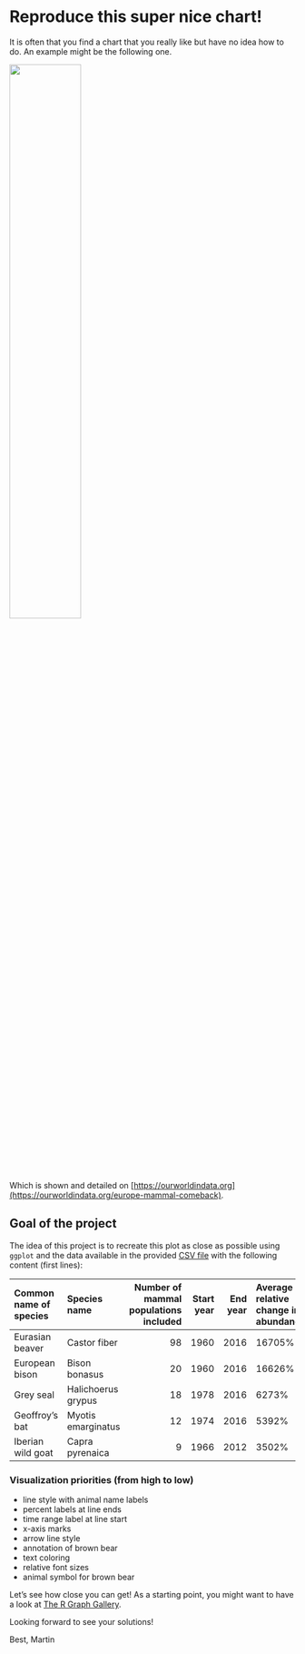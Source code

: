 # Reproduce this super nice chart!

It is often that you find a chart that you really like but have no idea
how to do. An example might be the following one.

<img src="Wildlife-comeback-in-Europe-1.png" style="width:50.0%" />

Which is shown and detailed on
[https://ourworldindata.org](https://ourworldindata.org/europe-mammal-comeback).

## Goal of the project

The idea of this project is to recreate this plot as close as possible
using `ggplot` and the data available in the provided [CSV
file](https://ourworldindata.org/uploads/2022/09/Mammal-comeback-in-Europe-data-OWID-download.csv)
with the following content (first lines):

<table>
<colgroup>
<col style="width: 16%" />
<col style="width: 13%" />
<col style="width: 27%" />
<col style="width: 8%" />
<col style="width: 6%" />
<col style="width: 27%" />
</colgroup>
<thead>
<tr class="header">
<th style="text-align: left;">Common name of species</th>
<th style="text-align: left;">Species name</th>
<th style="text-align: right;">Number of mammal populations
included</th>
<th style="text-align: right;">Start year</th>
<th style="text-align: right;">End year</th>
<th style="text-align: left;">Average relative change in abundance</th>
</tr>
</thead>
<tbody>
<tr class="odd">
<td style="text-align: left;">Eurasian beaver</td>
<td style="text-align: left;">Castor fiber</td>
<td style="text-align: right;">98</td>
<td style="text-align: right;">1960</td>
<td style="text-align: right;">2016</td>
<td style="text-align: left;">16705%</td>
</tr>
<tr class="even">
<td style="text-align: left;">European bison</td>
<td style="text-align: left;">Bison bonasus</td>
<td style="text-align: right;">20</td>
<td style="text-align: right;">1960</td>
<td style="text-align: right;">2016</td>
<td style="text-align: left;">16626%</td>
</tr>
<tr class="odd">
<td style="text-align: left;">Grey seal</td>
<td style="text-align: left;">Halichoerus grypus</td>
<td style="text-align: right;">18</td>
<td style="text-align: right;">1978</td>
<td style="text-align: right;">2016</td>
<td style="text-align: left;">6273%</td>
</tr>
<tr class="even">
<td style="text-align: left;">Geoffroy’s bat</td>
<td style="text-align: left;">Myotis emarginatus</td>
<td style="text-align: right;">12</td>
<td style="text-align: right;">1974</td>
<td style="text-align: right;">2016</td>
<td style="text-align: left;">5392%</td>
</tr>
<tr class="odd">
<td style="text-align: left;">Iberian wild goat</td>
<td style="text-align: left;">Capra pyrenaica</td>
<td style="text-align: right;">9</td>
<td style="text-align: right;">1966</td>
<td style="text-align: right;">2012</td>
<td style="text-align: left;">3502%</td>
</tr>
</tbody>
</table>

### Visualization priorities (from high to low)

-   line style with animal name labels
-   percent labels at line ends
-   time range label at line start
-   x-axis marks
-   arrow line style
-   annotation of brown bear
-   text coloring
-   relative font sizes
-   animal symbol for brown bear

Let’s see how close you can get! As a starting point, you might want to
have a look at [The R Graph Gallery](https://r-graph-gallery.com/).

Looking forward to see your solutions!

Best, Martin
